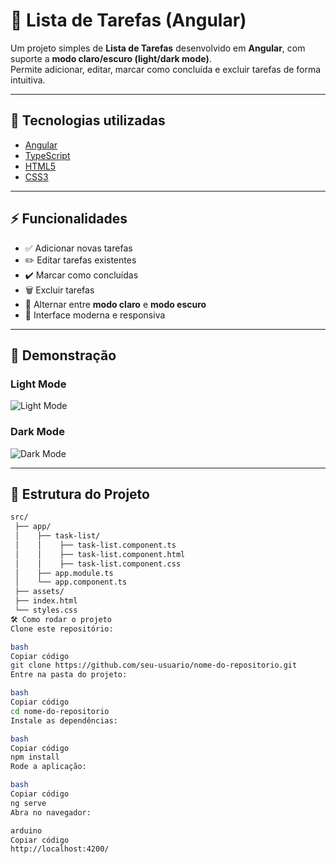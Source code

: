# 📝 Lista de Tarefas (Angular)

Um projeto simples de **Lista de Tarefas** desenvolvido em **Angular**, com suporte a **modo claro/escuro (light/dark mode)**.  
Permite adicionar, editar, marcar como concluída e excluir tarefas de forma intuitiva.

---

## 🚀 Tecnologias utilizadas

- [Angular](https://angular.io/)
- [TypeScript](https://www.typescriptlang.org/)
- [HTML5](https://developer.mozilla.org/pt-BR/docs/Web/HTML)
- [CSS3](https://developer.mozilla.org/pt-BR/docs/Web/CSS)

---

## ⚡ Funcionalidades

- ✅ Adicionar novas tarefas  
- ✏️ Editar tarefas existentes  
- ✔️ Marcar como concluídas  
- 🗑️ Excluir tarefas  
- 🌙 Alternar entre **modo claro** e **modo escuro**  
- 💅 Interface moderna e responsiva  

---

## 📸 Demonstração

### Light Mode
![Light Mode](./screenshots/light-mode.png)

### Dark Mode
![Dark Mode](./screenshots/dark-mode.png)

---

## 📂 Estrutura do Projeto

```bash
src/
 ├── app/
 │    ├── task-list/
 │    │    ├── task-list.component.ts
 │    │    ├── task-list.component.html
 │    │    ├── task-list.component.css
 │    ├── app.module.ts
 │    └── app.component.ts
 ├── assets/
 ├── index.html
 └── styles.css
🛠️ Como rodar o projeto
Clone este repositório:

bash
Copiar código
git clone https://github.com/seu-usuario/nome-do-repositorio.git
Entre na pasta do projeto:

bash
Copiar código
cd nome-do-repositorio
Instale as dependências:

bash
Copiar código
npm install
Rode a aplicação:

bash
Copiar código
ng serve
Abra no navegador:

arduino
Copiar código
http://localhost:4200/
